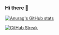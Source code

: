 ### Hi there 👋

  [![Anurag's GitHub stats](https://github-readme-stats.vercel.app/api?username=aryamankukal)](https://github.com/anuraghazra/github-readme-stats)
  

  [![GitHub Streak](https://github-readme-streak-stats.herokuapp.com/?user=aryamankukal&theme=dark)](https://git.io/streak-stats)
  

